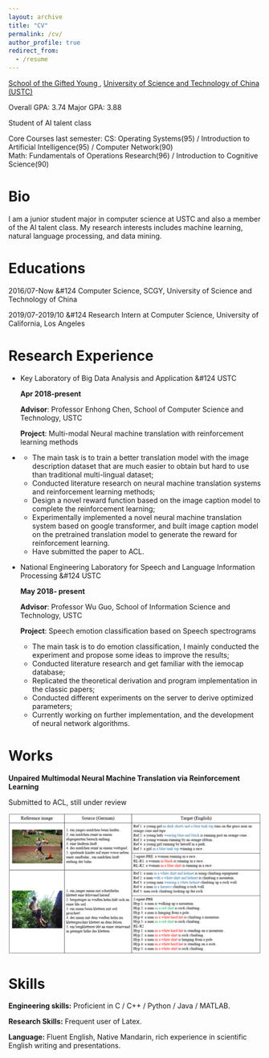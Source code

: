 ```yaml
---
layout: archive
title: "CV"
permalink: /cv/
author_profile: true
redirect_from:
  - /resume
---
```


[School of the Gifted Young ](https://scgy.ustc.edu.cn/), [University of Science and Technology of China (USTC)](http://www.ustc.edu.cn/)

Overall GPA: 3.74   Major GPA: 3.88

Student of AI talent class

Core Courses last semester:
CS: Operating Systems(95) / Introduction to Artificial Intelligence(95) / Computer Network(90)   
Math: Fundamentals of Operations Research(96) / Introduction to Cognitive Science(90)

# Bio

I am a junior student major in computer science at USTC and also a member of the AI talent class. My research interests includes machine learning, natural language processing, and data mining.

# Educations

2016/07-Now  &#124  Computer Science, SCGY, University of Science and Technology of China

2019/07-2019/10  &#124  Research Intern at Computer Science, University of California, Los Angeles

# Research Experience

- Key Laboratory of Big Data Analysis and Application &#124 USTC            

  **Apr 2018-present**

  **Advisor**: Professor Enhong Chen, School of Computer Science and Technology, USTC

  **Project**: Multi-modal Neural machine translation with reinforcement learning methods

- - The main task is to train a better translation model with the image description dataset that are much easier to obtain but hard to use than traditional multi-lingual dataset;
  - Conducted literature research on neural machine translation systems and reinforcement learning methods;
  - Design a novel reward function based on the image caption model to complete the reinforcement learning;
  - Experimentally implemented a novel neural machine translation system based on google transformer, and built image caption model on the pretrained translation model to generate the reward for reinforcement learning.
  - Have submitted the paper to ACL.

- National Engineering Laboratory for Speech and Language Information Processing &#124 USTC 

  **May 2018- present**

  **Advisor**: Professor Wu Guo, School of Information Science and Technology, USTC

  **Project**: Speech emotion classification based on Speech spectrograms

  - The main task is to do emotion classification, I mainly conducted the experiment and propose some ideas to improve the results;
  - Conducted literature research and get familiar with the iemocap database;
  - Replicated the theoretical derivation and program implementation in the classic papers;
  - Conducted different experiments on the server to derive optimized parameters;
  - Currently working on further implementation, and the development of neural network algorithms.

# Works

**Unpaired Multimodal Neural Machine Translation via Reinforcement Learning**    

Submitted to ACL, still under review

![1553858976747](..\images\pub1.png)

Skills
======
**Engineering skills:** Proficient in C / C++ / Python / Java / MATLAB. 

**Research Skills:** Frequent user of Latex. 

**Language:** Fluent English, Native Mandarin, rich experience in scientific English writing and presentations. 